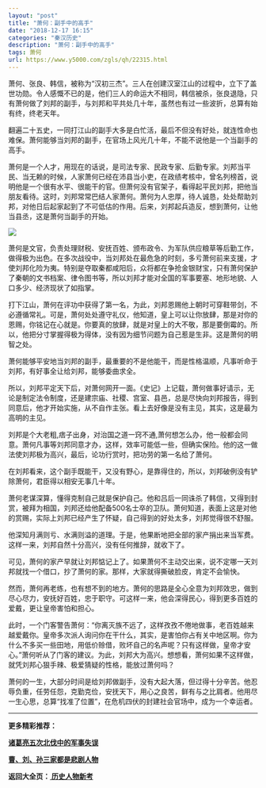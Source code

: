 ```yaml
---
layout: "post"
title: "萧何：副手中的高手"
date: "2018-12-17 16:15"
categories: "秦汉历史"
description: "萧何：副手中的高手"
tags: 萧何
url: https://www.y5000.com/zgls/qh/22315.html
---
```






萧何、张良、韩信，被称为“汉初三杰”。三人在创建汉室江山的过程中，立下了盖世功勋。令人感慨不已的是，他们三人的命运大不相同，韩信被杀，张良退隐，只有萧何做了刘邦的副手，与刘邦和平共处几十年，虽然也有过一些波折，总算有始有终，终老天年。

翻遍二十五史，一同打江山的副手大多是白忙活，最后不但没有好处，就连性命也难保。萧何能够当刘邦的副手，在官场上风光几十年，不能不说他是一个当副手的高手。

萧何是一个人才，用现在的话说，是司法专家、民政专家、后勤专家。刘邦当平民、当无赖的时候，人家萧何已经在沛县当小吏，在政绩考核中，曾名列榜首，说明他是一个很有水平、很能干的官。但萧何没有官架子，看得起平民刘邦，把他当朋友看待。这时，刘邦常常巴结人家萧何。萧何为人忠厚，待人诚恳，处处帮助刘邦，对他日后起家起到了不可低估的作用。后来，刘邦起兵造反，想到萧何，让他当县丞，这是萧何当副手的开始。

![](https://img.y5000.com/uploads/allimg/170602/11-1F602104T5R5.jpg)

萧何是文官，负责处理财税、安抚百姓、颁布政令、为军队供应粮草等后勤工作，做得极为出色。在多次战役中，当刘邦处在最危急的时刻，多亏萧何前来支援，才使刘邦化险为夷。特别是夺取秦都咸阳后，众将都在争抢金银财宝，只有萧何保护了秦朝的文书档案、律令图书等，所以刘邦才能对全国的军事要塞、地形地貌、人口多少、经济现状了如指掌。

打下江山，萧何在评功中获得了第一名，为此，刘邦恩赐他上朝时可穿鞋带剑，不必遵循常礼。可是，萧何处处遵守礼仪，他知道，皇上可以让你放肆，那是对你的恩赐，你铭记在心就是。你要真的放肆，就是对皇上的大不敬，那是要倒霉的。所以，他把分寸掌握得极为得体，没有因为细节问题为自己惹是生非。这是萧何的明智之处。

萧何能够平安地当刘邦的副手，最重要的不是他能干，而是性格温顺，凡事听命于刘邦，有好事全让给刘邦，能够委曲求全。

所以，刘邦平定天下后，对萧何网开一面。《史记》上记载，萧何做事好请示，无论是制定法令制度，还是建宗庙、社稷、宫室、县邑，总是尽快向刘邦报告，得到同意后，他才开始实施，从不自作主张。看上去好像是没有主见，其实，这是最为高明的主见。

刘邦是个大老粗,痞子出身，对治国之道一窍不通,萧何想怎么办，他一般都会同意。萧何凡事等刘邦同意才办，这样，效率可能低一些，但确实保险。他的这一做法使刘邦极为高兴，最后，论功行赏时，把功劳的第一名给了萧何。

在刘邦看来，这个副手既能干，又没有野心，是靠得住的，所以，刘邦破例没有铲除萧何，君臣得以相安无事几十年。

萧何老谋深算，懂得克制自己就是保护自己。他和吕后一同诛杀了韩信，又得到封赏，被拜为相国，刘邦还给他配备500名士卒的卫队。萧何知道，表面上这是对他的赏赐，实际上刘邦已经产生了怀疑，自己得到的好处太多，刘邦觉得很不舒服。

他深知月满则亏、水满则溢的道理。于是，他果断地把全部的家产捐出来当军费。这样一来，刘邦自然十分高兴，没有任何推辞，就收下了。

可见，萧何的家产早就让刘邦惦记上了。如果萧何不主动交出来，说不定哪一天刘邦就找一个借口，抄了萧何的家。那样，大家就得撕破脸皮，肯定不会愉快。

然而，萧何再老练，也有想不到的地方。萧何的思路是全心全意为刘邦效忠，做到尽心尽力，安抚好百姓，忠于职守。可这样一来，他会深得民心，得到更多百姓的爱戴，更让皇帝害怕和担心。

此时，一个门客警告萧何：“你离灭族不远了，这样孜孜不倦地做事，老百姓越来越爱戴你。皇帝多次派人询问你在干什么，其实，是害怕你占有关中地区啊。你为什么不多买一些田地，用低价赊借，败坏自己的名声呢？只有这样做，皇帝才安心。”萧何听从了门客的建议。为此，刘邦大为高兴。想想看，萧何如果不这样做，就凭刘邦心狠手辣、极爱猜疑的性格，能放过萧何吗？

萧何的一生，大部分时间是给刘邦做副手，没有大起大落，但过得十分辛苦。他忍辱负重，任劳任怨，克勤克俭，安抚天下，用心之良苦，鲜有与之比肩者。他用尽一生心思，总算“找准了位置”，在危机四伏的封建社会官场中，成为一个幸运者。

* * *

**更多精彩推荐：**

**[诸葛亮五次北伐中的军事失误](https://www.y5000.com/zgls/sglj/22318.html)**

**[曹、刘、孙三家都是悲剧人物](https://www.y5000.com/zgls/sglj/22319.html)**

**返回大全页：[ 历史人物新考](https://www.y5000.com/zgls/22386.html)**
